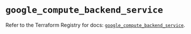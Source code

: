 # `google_compute_backend_service`

Refer to the Terraform Registry for docs: [`google_compute_backend_service`](https://registry.terraform.io/providers/hashicorp/google/6.49.1/docs/resources/compute_backend_service).
